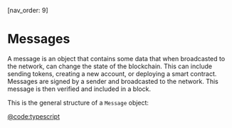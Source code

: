 [nav_order: 9]

# Messages

A message is an object that contains some data that when broadcasted to the network, can change the state of the blockchain. This can include sending tokens, creating a new account, or deploying a smart contract. Messages are signed by a sender and broadcasted to the network. This message is then verified and included in a block.

This is the general structure of a `Message` object:

[@code:typescript](./packages/providers/src/message.ts#typedoc:Message-shape)
